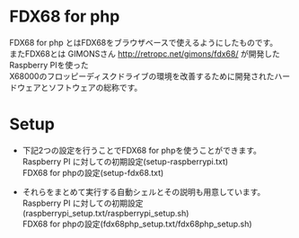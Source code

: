 # FDX68 for php

FDX68 for php とはFDX68をブラウザベースで使えるようにしたものです。  
またFDX68とは GIMONSさん http://retropc.net/gimons/fdx68/ が開発したRaspberry PIを使った  
X68000のフロッピーディスクドライブの環境を改善するために開発されたハードウェアとソフトウェアの総称です。  

# Setup
* 下記2つの設定を行うことでFDX68 for phpを使うことができます。  
 Raspberry PI に対しての初期設定(setup-raspberrypi.txt)  
 FDX68 for phpの設定(setup-fdx68.txt)  

* それらをまとめて実行する自動シェルとその説明も用意しています。  
 Raspberry PI に対しての初期設定(raspberrypi_setup.txt/raspberrypi_setup.sh)  
 FDX68 for phpの設定(fdx68php_setup.txt/fdx68php_setup.sh)  

